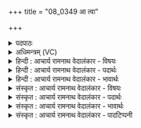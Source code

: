 +++
title = "08_0349 आ त्वा"

+++
<details><summary>पदपाठः</summary>

आ꣢। त्वा꣣। गि꣡रः꣢꣯। र꣣थीः꣢। इव। अ꣡स्थुः꣢꣯। सु꣣ते꣡षु꣢। गि꣣र्वणः। गिः। वनः। अभि꣢। त्वा꣣। स꣢म्। अ꣣नूषत। गा꣡वः꣢꣯। व꣣त्स꣢म्। न। धे꣣न꣡वः꣢। ३४९।
</details>

<details><summary>अधिमन्त्रम् (VC)</summary>

- इन्द्रः
- तिरश्चीराङ्गिरसः
- अनुष्टुप्
- गान्धारः
- ऐन्द्रं काण्डम्
</details>

<details><summary>हिन्दी : आचार्य रामनाथ वेदालंकार - विषयः</summary>

अगले मन्त्र में जगदीश्वर की स्तुति का विषय है।
</details>

<details><summary>हिन्दी : आचार्य रामनाथ वेदालंकार - पदार्थः</summary>

पदार्थान्वय -  हे (गिर्वणः) वाणियों से सेवनीय इन्द्र परमात्मन् ! (सुतेषु) ज्ञान-कर्म-श्रद्धा रूप सोमरसों के अभिषुत हो जाने पर (गिरः) मेरी वाणियाँ (त्वा) तेरे पास (आ अस्थुः) आकर स्थित हो गयी हैं, रथीः (इव) जैसे रथ-स्वामी रथ पर स्थित होता है। वे मेरी वाणियाँ (त्वा अभि) तेरे अभिमुख होकर (समनूषत) भली-भाँति स्तुति कर रही हैं, (धेनवः गावः) दूध पिलानेवाली प्रीतियुक्त गौएँ (वत्सं न) जैसे बछड़े के अभिमुख होकर रंभाती हैं ॥८॥ इस मन्त्र में दो उपमालङ्कारों की संसृष्टि और अनुप्रास अलङ्कार है ॥८॥
</details>

<details><summary>हिन्दी : आचार्य रामनाथ वेदालंकार - भावार्थः</summary>

भावार्थ -  रथी जन जैसे रथ का आश्रय लेते हैं, वैसे स्तोताओं की वाणियाँ परमात्मा का आश्रय लें, और उसके सम्मुख हो ऐसे प्रेम से उसकी स्तुति करें जैसे गौएँ बछड़े को सम्मुख पाकर रंभाती हैं ॥८॥
</details>

<details><summary>संस्कृत : आचार्य रामनाथ वेदालंकार - विषयः</summary>

अथ जगदीश्वरस्य स्तुतिविषयमाह।
</details>

<details><summary>संस्कृत : आचार्य रामनाथ वेदालंकार - पदार्थः</summary>

पदार्थान्वय -  हे (गिर्वणः) गीर्भिः वननीय इन्द्र परमात्मन् ! (सुतेषु) ज्ञानकर्मश्रद्धारूपेषु सोमरसेषु अभिषुतेषु सत्सु (गिरः) मदीयाः वाचः (त्वा) त्वाम् (आ अस्थुः) आश्रितवत्यः सन्ति, (रथीः इव) यथा रथवान् रथमाश्रयते तद्वत्। रथ शब्दात् ‘छन्दसीवनिपौ च वक्तव्यौ। अ० ५।२।१२२’ इति वार्तिकेन मतुबर्थे ई प्रत्ययः। ताश्च मदीया गिरः (त्वा अभि) त्वामभिमुखीभूय (समनूषत) समनुविषुः, सम्यक् शब्दायन्ते, स्तुवन्तीत्यर्थः। संपूर्वात् णू स्तवने धातोर्लडर्थे लुङि ‘संज्ञापूर्वको विधिरनित्यः’ इति गुणादेशाभावे व्यत्ययेनात्मनेपदं च। (धेनवः) पयःपायिन्यः प्रीतियुक्ता वा। धेनुः धयतेर्वा धिनोतेर्वेति निरुक्तम्, ११।४३। (गावः) पयस्विन्यः (वत्सं न) वत्समभिमुखीभूय यथा शब्दायन्ते, हम्भारवं कुर्वन्ति तद्वत् ॥८॥ अत्र द्वयोरुपमयोः संसृष्टिरनुप्रासश्च ॥८॥
</details>

<details><summary>संस्कृत : आचार्य रामनाथ वेदालंकार - भावार्थः</summary>

भावार्थ -  रथिनो रथमिव स्तोतॄणां गिरः परमात्मानमुपस्थाय धेनवो वत्समिव तमभिमुखीभूय तं प्रेम्णा स्तुवन्तु ॥८॥
</details>

<details><summary>संस्कृत : आचार्य रामनाथ वेदालंकार - पादटिप्पनी</summary>

टिप्पनी -   १. ऋ० ८।९५।१, ‘अभि त्वा समनूषतेन्द्र वत्सं न मातरः’ इत्युत्तरार्धपाठः।
</details>
